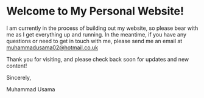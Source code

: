 # Welcome to My Personal Website!

I am currently in the process of building out my website, so please bear with me as I get everything up and running. In the meantime, if you have any questions or need to get in touch with me, please send me an email at muhammadusama02@hotmail.co.uk

Thank you for visiting, and please check back soon for updates and new content!

Sincerely,

Muhammad Usama
